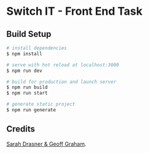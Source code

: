 # Switch IT - Front End Task

## Build Setup

```bash
# install dependencies
$ npm install

# serve with hot reload at localhost:3000
$ npm run dev

# build for production and launch server
$ npm run build
$ npm run start

# generate static project
$ npm run generate
```

## Credits

[Sarah Drasner & Geoff Graham](https://www.smashingmagazine.com/2020/02/headless-wordpress-site-jamstack/).
